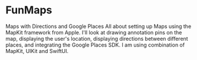 # FunMaps
Maps with Directions and Google Places
All about setting up Maps using the MapKit framework from Apple. I'll look at drawing annotation pins on the map, displaying the user's location, displaying directions between different places, and integrating the Google Places SDK.
I am using combination of MapKit, UIKit and SwiftUI. 
